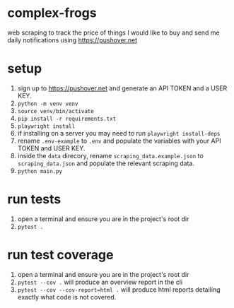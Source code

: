 # complex-frogs
web scraping to track the price of things I would like to buy and send me daily notifications using https://pushover.net

# setup
1. sign up to https://pushover.net and generate an API TOKEN and a USER KEY.
1. `python -m venv venv`
1. `source venv/bin/activate`
1. `pip install -r requirements.txt`
1. `playwright install`
1. if installing on a server you may need to run `playwright install-deps`
1. rename `.env-example` to `.env` and populate the variables with your API TOKEN and USER KEY.
1. inside the `data` direcory, rename `scraping_data.example.json` to `scraping_data.json` and populate the relevant scraping data.
1. `python main.py`

# run tests
1. open a terminal and ensure you are in the project's root dir
1. `pytest .`

# run test coverage
1. open a terminal and ensure you are in the project's root dir
1. `pytest --cov .` will produce an overview report in the cli
1. `pytest --cov --cov-report=html .` will produce html reports detailing exactly what code is not covered.
